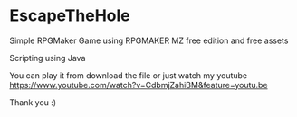 # EscapeTheHole
Simple RPGMaker Game using RPGMAKER MZ free edition and free assets

Scripting using Java

You can play it from download the file or just watch my youtube https://www.youtube.com/watch?v=CdbmjZahiBM&feature=youtu.be

Thank you :)
